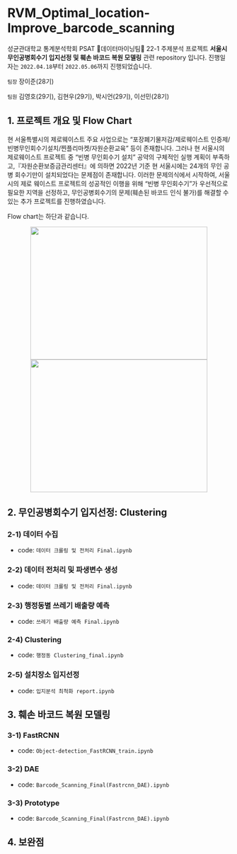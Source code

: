 # RVM_Optimal_location-Improve_barcode_scanning
성균관대학교 통계분석학회 PSAT 🐣데이터마이닝팀🐣 22-1 주제분석 프로젝트 **서울시 무인공병회수기 입지선정 및 훼손 바코드 복원 모델링** 관련 repository 입니다. 진행일자는 `2022.04.18`부터 `2022.05.06`까지 진행되었습니다.

`팀장` 장이준(28기)

`팀원` 김영호(29기), 김현우(29기), 박시언(29기), 이선민(28기)


## 1. 프로젝트 개요 및 Flow Chart
현 서울특별시의 제로웨이스트 주요 사업으로는 “포장폐기물저감/제로웨이스트 인증제/빈병무인회수기설치/찐플리마켓/자원순환교육” 등이 존재합니다. 그러나 현 서울시의 제로웨이스트 프로젝트 중 “빈병 무인회수기 설치” 공약의 구체적인 실행 계획이 부족하고,『자원순환보증금관리센터』에 의하면 2022년 기준 현 서울시에는 24개의 무인 공병 회수기만이 설치되었다는 문제점이 존재합니다. 이러한 문제의식에서 시작하여, 서울시의 제로 웨이스트 프로젝트의 성공적인 이행을 위해 “빈병 무인회수기”가 우선적으로 필요한 지역을 선정하고, 무인공병회수기의 문제(훼손된 바코드 인식 불가)를 해결할 수 있는 추가 프로젝트를 진행하였습니다.

Flow chart는 하단과 같습니다.
<p align="center">
  <img src="https://user-images.githubusercontent.com/67568001/184703142-f0680f30-1598-4211-8d85-439f04566d43.JPG" width="400" height="300"/>
  <img src="https://user-images.githubusercontent.com/67568001/184703155-9041e4d5-7726-4c83-8527-b32399da1bd7.JPG" width="400" height="300"/>
</p>



## 2. 무인공병회수기 입지선정: Clustering
### 2-1) 데이터 수집 
- code: `데이터 크롤링 및 전처리 Final.ipynb`

### 2-2) 데이터 전처리 및 파생변수 생성 
- code: `데이터 크롤링 및 전처리 Final.ipynb`

### 2-3) 행정동별 쓰레기 배출량 예측 
- code: `쓰레기 배출량 예측 Final.ipynb`

### 2-4) Clustering 
- code: `행정동 Clustering_final.ipynb`

### 2-5) 설치장소 입지선정 
- code: `입지분석 최척화 report.ipynb`


## 3. 훼손 바코드 복원 모델링
### 3-1) FastRCNN 
- code: `Object-detection_FastRCNN_train.ipynb`

### 3-2) DAE 
- code: `Barcode_Scanning_Final(Fastrcnn_DAE).ipynb`

### 3-3) Prototype 
- code: `Barcode_Scanning_Final(Fastrcnn_DAE).ipynb`


## 4. 보완점

